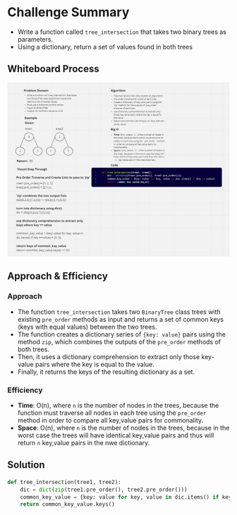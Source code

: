 # Challenge Summary

* Write a function called `tree_intersection` that takes two binary trees as parameters.
* Using a dictionary, return a set of values found in both trees


## Whiteboard Process

![tree_insertion.png](./tree_insertion.png)

## Approach & Efficiency

### Approach

* The function `tree_intersection` takes two `BinaryTree` class trees with existing `pre_order` methods as input and returns a set of common keys (keys with equal values) between the two trees.
* The function creates a dictionary series of `{key: value}` pairs using the method `zip`, which combines the outputs of the `pre_order` methods of both trees.
* Then, it uses a dictionary comprehension to extract only those key-value pairs where the key is equal to the value.
* Finally, it returns the keys of the resulting dictionary as a set.

### Efficiency

* **Time**: O(n), where `n` is the number of nodes in the trees, because the function must traverse all nodes in each tree using the `pre_order` method in order to compare all key,value pairs for commonality.
* **Space**: O(n), where `n` is the number of nodes in the trees, because in the worst case the trees will have identical key,value pairs and thus will return `n` key,value pairs in the nwe dictionary.

## Solution

```py
def tree_intersection(tree1, tree2):
    dic = dict(zip(tree1.pre_order(), tree2.pre_order()))
    common_key_value = {key: value for key, value in dic.items() if key == value}
    return common_key_value.keys()
```
